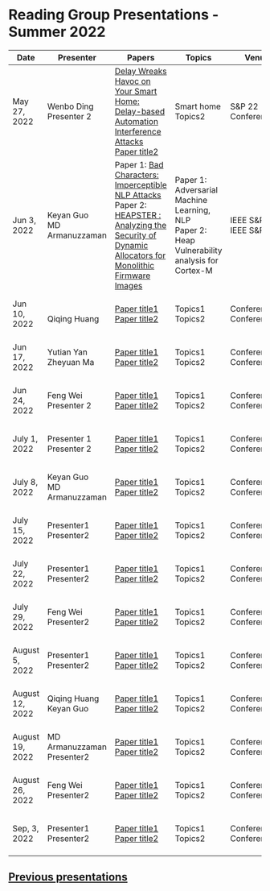 # Reading Group Presentations - Summer 2022
| Date         | Presenter | Papers                                                                                                                       | Topics                          | Venue              | Year            | Recording     | Slides     |
|--------------|-----------|------------------------------------------------------------------------------------------------------------------------------|---------------------------------|--------------------|-----------------|-----------|--------|
|May 27, 2022| Wenbo Ding <br> Presenter 2 | [Delay Wreaks Havoc on Your Smart Home: Delay-based Automation Interference Attacks](https://cse.sc.edu/~zeng1/papers/2022-Oakland-DAI.pdf) <br> [Paper title2](Link) | Smart home  <br> Topics2 | S&P 22 <br> Conference2 | 2022 <br> Year published2 | [Recording1](Link) <br> [Recording2](Link) |[Slides1](Link) <br> [Slides2](Link)|
|Jun 3, 2022| Keyan Guo <br> MD Armanuzzaman | Paper 1: [Bad Characters: Imperceptible NLP Attacks](https://arxiv.org/pdf/2106.09898.pdf) <br> Paper 2: [HEAPSTER : Analyzing the Security of Dynamic Allocators for Monolithic Firmware Images](https://seclab.cs.ucsb.edu/files/publications/gritti_heapster_22.pdf) | Paper 1: Adversarial Machine Learning, NLP <br> Paper 2: Heap Vulnerability analysis for Cortex-M | IEEE S&P <br> IEEE S&P | 2022 <br> 2022 | [Recording1](Link) <br> [Recording2](Link) |[Slides1](https://docs.google.com/presentation/d/123n1cS_LSDJ7LRX9gL4MuStnA2dCujQ3Lg4oc8MIpZA/edit?usp=sharing) <br> [Slides2](https://docs.google.com/presentation/d/1LAAMlqgf8Y_cOnoJQgGyHenv8MilEXkvTsJW8LIta4E/edit?usp=sharing)|
|Jun 10, 2022|  <br> Qiqing Huang | [Paper title1](Link) <br> [Paper title2](Link) | Topics1 <br> Topics2 | Conference1 <br> Conference2 | Year published1 <br> Year published2 | [Recording1](Link) <br> [Recording2](Link) |[Slides1](Link) <br> [Slides2](Link)|
|Jun 17, 2022| Yutian Yan <br> Zheyuan Ma | [Paper title1](Link) <br> [Paper title2](Link) | Topics1 <br> Topics2 | Conference1 <br> Conference2 | Year published1 <br> Year published2 | [Recording1](Link) <br> [Recording2](Link) |[Slides1](Link) <br> [Slides2](Link)|
|Jun 24, 2022| Feng Wei <br> Presenter 2 | [Paper title1](Link) <br> [Paper title2](Link) | Topics1 <br> Topics2 | Conference1 <br> Conference2 | Year published1 <br> Year published2 | [Recording1](Link) <br> [Recording2](Link) |[Slides1](Link) <br> [Slides2](Link)|
|July 1, 2022| Presenter 1 <br> Presenter 2 | [Paper title1](Link) <br> [Paper title2](Link) | Topics1 <br> Topics2 | Conference1 <br> Conference2 | Year published1 <br> Year published2 | [Recording1](Link) <br> [Recording2](Link) |[Slides1](Link) <br> [Slides2](Link)|
|July 8, 2022| Keyan Guo<br> MD Armanuzzaman | [Paper title1](link) <br> [Paper title2](Link) | Topics1 <br> Topics2 | Conferences1 <br> Conference2 | Year published1 <br> Year published2 | [Recording1](Link) <br> [Recording2](Link) |[Slides1](Link) <br> [Slides2](Link)|
|July 15, 2022| Presenter1 <br> Presenter2 | [Paper title1](link) <br> [Paper title2](Link) | Topics1 <br> Topics2 | Conferences1 <br> Conference2 | Year published1 <br> Year published2 | [Recording1](Link) <br> [Recording2](Link) |[Slides1](Link) <br> [Slides2](Link)|
|July 22, 2022| Presenter1 <br> Presenter2 | [Paper title1](link) <br> [Paper title2](Link) | Topics1 <br> Topics2 | Conferences1 <br> Conference2 | Year published1 <br> Year published2 | [Recording1](Link) <br> [Recording2](Link) |[Slides1](Link) <br> [Slides2](Link)|
|July 29, 2022| Feng Wei <br> Presenter2 | [Paper title1](link) <br> [Paper title2](Link) | Topics1 <br> Topics2 | Conferences1 <br> Conference2 | Year published1 <br> Year published2 | [Recording1](Link) <br> [Recording2](Link) |[Slides1](Link) <br> [Slides2](Link)|
|August 5, 2022| Presenter1 <br> Presenter2 | [Paper title1](link) <br> [Paper title2](Link) | Topics1 <br> Topics2 | Conferences1 <br> Conference2 | Year published1 <br> Year published2 | [Recording1](Link) <br> [Recording2](Link) |[Slides1](Link) <br> [Slides2](Link)|
|August 12, 2022| Qiqing Huang <br> Keyan Guo | [Paper title1](link) <br> [Paper title2](Link) | Topics1 <br> Topics2 | Conferences1 <br> Conference2 | Year published1 <br> Year published2 | [Recording1](Link) <br> [Recording2](Link) |[Slides1](Link) <br> [Slides2](Link)|
|August 19, 2022| MD Armanuzzaman <br> Presenter2 | [Paper title1](link) <br> [Paper title2](Link) | Topics1 <br> Topics2 | Conferences1 <br> Conference2 | Year published1 <br> Year published2 | [Recording1](Link) <br> [Recording2](Link) |[Slides1](Link) <br> [Slides2](Link)|
|August 26, 2022| Feng Wei <br> Presenter2 | [Paper title1](link) <br> [Paper title2](Link) | Topics1 <br> Topics2 | Conferences1 <br> Conference2 | Year published1 <br> Year published2 | [Recording1](Link) <br> [Recording2](Link) |[Slides1](Link) <br> [Slides2](Link)|
|Sep, 3, 2022| Presenter1 <br> Presenter2 | [Paper title1](link) <br> [Paper title2](Link) | Topics1 <br> Topics2 | Conferences1 <br> Conference2 | Year published1 <br> Year published2 | [Recording1](Link) <br> [Recording2](Link) |[Slides1](Link) <br> [Slides2](Link)|


## **[Previous presentations](History.md)**
